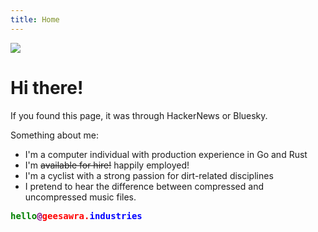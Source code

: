 ```yaml
---
title: Home
---
```


<div id="container">
 <img id="avatar" src="/avatar.jpeg">
</div>

# Hi there!

If you found this page, it was through HackerNews or Bluesky.

Something about me:

 - I'm a computer individual with production experience in Go and Rust
 - I'm ~~available for hire!~~ happily employed!
 - I'm a cyclist with a strong passion for dirt-related disciplines
 - I pretend to hear the difference between compressed and uncompressed music files.

<b><pre id="email"><span><span style="color: green">hello</span><span style="color: purple">@</span><span style="color: red">geesawra.<span style="color: blue">industries</span></span></span></pre></b>
